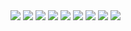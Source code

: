<img style="margin-bottom:10px;" src="https://res.cloudinary.com/dml8barkp/image/upload/v1733675437/home_landing_csjwco.png"/>
<img style="margin-bottom:10px;" src="https://res.cloudinary.com/dml8barkp/image/upload/v1733675436/course_landing_c1zyms.png"/>
<img style="margin-bottom:10px;" src="https://res.cloudinary.com/dml8barkp/image/upload/v1733675435/profile_landing_ws53sa.png"/>
<img style="margin-bottom:10px;" src="https://res.cloudinary.com/dml8barkp/image/upload/v1733675431/purchase_landing_vxefvi.png"/>
<img style="margin-bottom:10px;" src="https://res.cloudinary.com/dml8barkp/image/upload/v1733675431/couresLecture_landing_dixswr.png"/>
<img style="margin-bottom:10px;" src="https://res.cloudinary.com/dml8barkp/image/upload/v1733675430/courses_landing_tdi4zt.png"/>
<img style="margin-bottom:10px;" src="https://res.cloudinary.com/dml8barkp/image/upload/v1733675432/edit_landing_yhpkz9.png"/>
<img style="margin-bottom:10px;" src="https://res.cloudinary.com/dml8barkp/image/upload/v1733675431/create_landing_gq3yvm.png"/>
<img style="margin-bottom:10px;" src="https://res.cloudinary.com/dml8barkp/image/upload/v1733675433/payment_landing_iquhk6.png"/>
